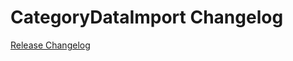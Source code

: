 # CategoryDataImport Changelog

[Release Changelog](https://github.com/spryker/category-data-import/releases)
